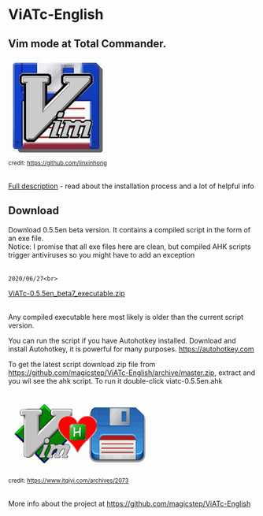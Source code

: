 <html lang="en">
<head>
    <meta charset="UTF-8">
    <meta name="viewport" content="width=device-width, initial-scale=1.0">
    <meta http-equiv="X-UA-Compatible" content="ie=edge">
    <title>ViATc-English</title>
</head>
<body>
<h1>ViATc-English </h1>
<h2>Vim mode at Total Commander.</h2>
<img src="viatc_logo.jpg" alt="viatc_logo.jpg" width="" height="" border="0"><br>   
<small>credit: <A href="https://github.com/linxinhong" target="_blank">https://github.com/linxinhong</a></small><br><br>  


<p>
     <!--<a href="/README.md">Full description</a>     -->
<a href="readme/">Full description</a> - read about the installation process and a lot of helpful info<br>      
<h2>Download</h2>
    Download 0.5.5en beta version. It contains a compiled script in the form of an exe file. <br>  
    Notice: I promise that all exe files here are clean, but compiled AHK scripts trigger antiviruses so you might have to add an exception <br><br>  

    2020/06/27<br>
  <a href="ViATc-0.5.5en_beta7_executable.zip">ViATc-0.5.5en_beta7_executable.zip</a><br>
  <br>

<!-- 
    2020/06/25<br>
  <a href="ViATc-0.5.5en_beta6_executable.zip">ViATc-0.5.5en_beta6_executable.zip</a><br>
  <br>

    2020/06/25<br>
  <a href="ViATc-0.5.5en_beta5_executable.zip">ViATc-0.5.5en_beta5_executable.zip</a><br>
  <br>

    2020/06/22<br>
  <a href="ViATc-0.5.5en_beta4_executable.zip">ViATc-0.5.5en_beta4_executable.zip</a><br>
  <br>

    2020/06/19<br>
  <a href="ViATc-0.5.5en_beta2_executable.zip">ViATc-0.5.5en_beta2_executable.zip</a><br>
  <br>


    2020/06/18<br>
    In this version the disable shortcut is not working, but disabling works in the tray icon menu.<br>
  <a href="ViATc-0.5.5en_beta1_executable.zip">ViATc-0.5.5en_beta1_executable.zip</a><br>
  <br>

   2017/06/22<br>
   Download an old 0.5.3en version. It contains compiled script in the form of an exe file. <br>  
   <a href="ViATc-0.5.3en_executable.zip">ViATc-0.5.3en_executable.zip</a> <br>  <br>  
-->    

   Any compiled executable here most likely is older than the current script version. <br>  

You can run the script if you have Autohotkey installed. Download and install Autohotkey, it is powerful for many purposes. 
<a href="https://autohotkey.com">https://autohotkey.com</a>  <br>  

To get the latest script download zip file from 
<a href="https://github.com/magicstep/ViATc-English/archive/master.zip">https://github.com/magicstep/ViATc-English/archive/master.zip</a>,
extract and you wil see the ahk script. To run it double-click viatc-0.5.5en.ahk
<br>  
<br> 
<img src="viatc=Vim(AHK)TC.png" alt="image from https://www.itqiyi.com/archives/2073" width="" height="" border="0"><br>  
<small>credit: https://www.itqiyi.com/archives/2073</small><br><br>  




More info about the project at <a href="https://github.com/magicstep/ViATc-English">https://github.com/magicstep/ViATc-English</a>
</p>
</body>
</html>

